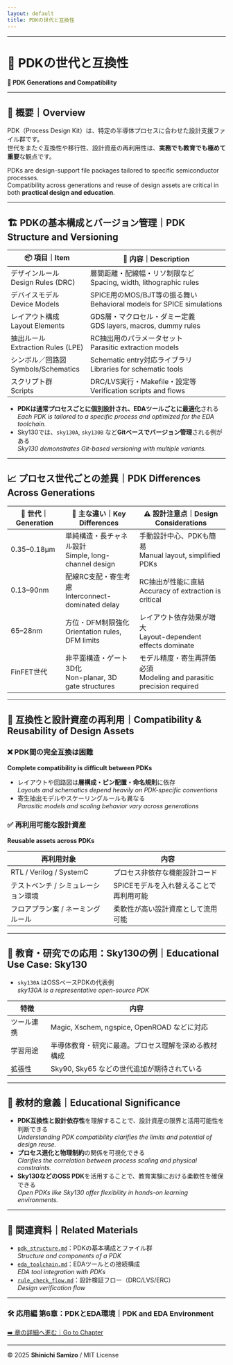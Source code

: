 ```yaml
---
layout: default
title: PDKの世代と互換性
---
```


---

# 🔄 PDKの世代と互換性  
**🔄 PDK Generations and Compatibility**

---

## 📘 概要｜Overview

PDK（Process Design Kit）は、特定の半導体プロセスに合わせた設計支援ファイル群です。  
世代をまたぐ互換性や移行性、設計資産の再利用性は、**実務でも教育でも極めて重要**な観点です。

PDKs are design-support file packages tailored to specific semiconductor processes.  
Compatibility across generations and reuse of design assets are critical in both **practical design and education**.

---

## 🏗️ PDKの基本構成とバージョン管理｜PDK Structure and Versioning

| 📦 **項目｜Item** | 📘 **内容｜Description** |
|------------------|--------------------------|
| デザインルール<br>Design Rules (DRC) | 層間距離・配線幅・リソ制限など<br>Spacing, width, lithographic rules |
| デバイスモデル<br>Device Models | SPICE用のMOS/BJT等の振る舞い<br>Behavioral models for SPICE simulations |
| レイアウト構成<br>Layout Elements | GDS層・マクロセル・ダミー定義<br>GDS layers, macros, dummy rules |
| 抽出ルール<br>Extraction Rules (LPE) | RC抽出用のパラメータセット<br>Parasitic extraction models |
| シンボル／回路図<br>Symbols/Schematics | Schematic entry対応ライブラリ<br>Libraries for schematic tools |
| スクリプト群<br>Scripts | DRC/LVS実行・Makefile・設定等<br>Verification scripts and flows |

- **PDKは通常プロセスごとに個別設計され、EDAツールごとに最適化**される  
  *Each PDK is tailored to a specific process and optimized for the EDA toolchain.*
- Sky130では、`sky130A`, `sky130B` など**Gitベースでバージョン管理**される例がある  
  *Sky130 demonstrates Git-based versioning with multiple variants.*

---

## 📈 プロセス世代ごとの差異｜PDK Differences Across Generations

| 🧭 **世代｜Generation** | 🧪 **主な違い｜Key Differences** | ⚠️ **設計注意点｜Design Considerations** |
|------------------------|------------------------------|------------------------------------------|
| 0.35–0.18µm | 単純構造・長チャネル設計<br>Simple, long-channel design | 手動設計中心、PDKも簡易<br>Manual layout, simplified PDKs |
| 0.13–90nm | 配線RC支配・寄生考慮<br>Interconnect-dominated delay | RC抽出が性能に直結<br>Accuracy of extraction is critical |
| 65–28nm | 方位・DFM制限強化<br>Orientation rules, DFM limits | レイアウト依存効果が増大<br>Layout-dependent effects dominate |
| FinFET世代 | 非平面構造・ゲート3D化<br>Non-planar, 3D gate structures | モデル精度・寄生再評価必須<br>Modeling and parasitic precision required |

---

## 🔄 互換性と設計資産の再利用｜Compatibility & Reusability of Design Assets

### ❌ **PDK間の完全互換は困難**  
**Complete compatibility is difficult between PDKs**

- レイアウトや回路図は**層構成・ピン配置・命名規則**に依存  
  *Layouts and schematics depend heavily on PDK-specific conventions*
- 寄生抽出モデルやスケーリングルールも異なる  
  *Parasitic models and scaling behavior vary across generations*

### ✅ **再利用可能な設計資産**  
**Reusable assets across PDKs**

| 再利用対象 | 内容 |
|------------|------|
| RTL / Verilog / SystemC | プロセス非依存な機能設計コード |
| テストベンチ / シミュレーション環境 | SPICEモデルを入れ替えることで再利用可能 |
| フロアプラン案 / ネーミングルール | 柔軟性が高い設計資産として流用可能 |

---

## 🧪 教育・研究での応用：Sky130の例｜Educational Use Case: Sky130

- `sky130A` はOSSベースPDKの代表例  
  *sky130A is a representative open-source PDK*

| 特徴 | 内容 |
|------|------|
| ツール連携 | Magic, Xschem, ngspice, OpenROAD などに対応 |
| 学習用途 | 半導体教育・研究に最適。プロセス理解を深める教材構成 |
| 拡張性 | Sky90, Sky65 などの世代追加が期待されている |

---

## 🎯 教材的意義｜Educational Significance

- **PDK互換性と設計依存性**を理解することで、設計資産の限界と活用可能性を判断できる  
  *Understanding PDK compatibility clarifies the limits and potential of design reuse.*
- **プロセス進化と物理制約**の関係を可視化できる  
  *Clarifies the correlation between process scaling and physical constraints.*
- **Sky130などのOSS PDK**を活用することで、教育実験における柔軟性を確保できる  
  *Open PDKs like Sky130 offer flexibility in hands-on learning environments.*

---

## 🔗 関連資料｜Related Materials

- [`pdk_structure.md`](./pdk_structure.md)：PDKの基本構成とファイル群  
  *Structure and components of a PDK*
- [`eda_toolchain.md`](./eda_toolchain.md)：EDAツールとの接続構成  
  *EDA tool integration with PDKs*
- [`rule_check_flow.md`](./rule_check_flow.md)：設計検証フロー（DRC/LVS/ERC）  
  *Design verification flow*

---

### 🛠️ 応用編 第6章：PDKとEDA環境｜PDK and EDA Environment  
[➡️ 章の詳細へ進む｜Go to Chapter](./README.md)

---

© 2025 **Shinichi Samizo** / MIT License
